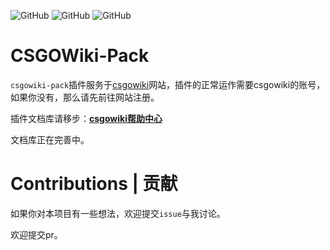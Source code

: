 ![GitHub](https://img.shields.io/github/license/hx-w/CSGOWiki-Plugins)
![GitHub](https://img.shields.io/github/downloads/hx-w/CSGOWiki-Plugins/total)
![GitHub](https://img.shields.io/github/languages/top/hx-w/CSGOWiki-Plugins)

# CSGOWiki-Pack
`csgowiki-pack`插件服务于[csgowiki](https://csgowiki.top)网站，插件的正常运作需要csgowiki的账号，如果你没有，那么请先前往网站注册。

插件文档库请移步：[**csgowiki帮助中心**](https://docs.csgowiki.top/plugins)

文档库正在完善中。

# Contributions | 贡献

如果你对本项目有一些想法，欢迎提交`issue`与我讨论。

欢迎提交pr。
